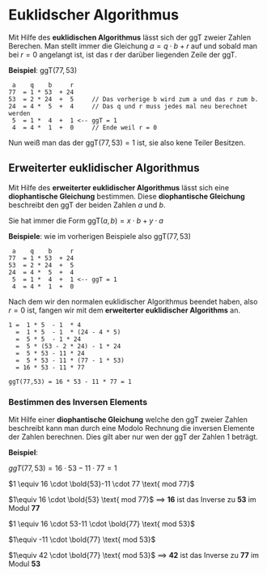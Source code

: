 # Euklidscher Algorithmus

Mit Hilfe des **euklidischen Algorithmus** lässt sich der ggT zweier Zahlen Berechen. Man stellt immer die Gleichung $a = q \cdot b +r$ auf und sobald man bei $r = 0$ angelangt ist, ist das r der darüber liegenden Zeile der ggT.

**Beispiel**: $\text{ggT}(77,53)$

```
 a    q    b     r
77  = 1 * 53  + 24
53  = 2 * 24  +  5     // Das vorherige b wird zum a und das r zum b.
24  = 4 *  5  +  4     // Das q und r muss jedes mal neu berechnet werden
 5  = 1 *  4  +  1 <-- ggT = 1
 4  = 4 *  1  +  0     // Ende weil r = 0
```

Nun weiß man das der $\text{ggT}(77,53)=1$ ist, sie also kene Teiler Besitzen.

## Erweiterter euklidischer Algorithmus

Mit Hilfe des **erweiterter euklidischer Algorithmus** lässt sich eine **diophantische Gleichung** bestimmen. Diese **diophantische Gleichung** beschreibt den ggT der beiden Zahlen $a$ und $b$.

Sie hat immer die Form $\text{ggT}(a,b)=x\cdot b + y\cdot a$

**Beispiele**: wie im vorherigen Beispiele also  $\text{ggT}(77,53)$

```
 a    q    b     r
77  = 1 * 53  + 24
53  = 2 * 24  +  5
24  = 4 *  5  +  4
 5  = 1 *  4  +  1 <-- ggT = 1
 4  = 4 *  1  +  0
```

Nach dem wir den normalen euklidischer Algorithmus beendet haben, also $r = 0$ ist, fangen wir mit dem **erweiterter euklidischer Algorithms** an.

```
1 =  1 * 5  - 1  * 4					
  =  1 * 5  - 1  * (24 - 4 * 5)
  =  5 * 5  - 1 * 24
  =  5 * (53 - 2 * 24) - 1 * 24
  =  5 * 53 - 11 * 24
  =  5 * 53 - 11 * (77 - 1 * 53)
  = 16 * 53 - 11 * 77

ggT(77,53) = 16 * 53 - 11 * 77 = 1
```

### Bestimmen des Inversen Elements

Mit Hilfe einer **diophantische Gleichung** welche den ggT zweier Zahlen beschreibt kann man durch eine Modolo Rechnung die inversen Elemente der Zahlen berechnen. Dies gilt aber nur wen der ggT der Zahlen 1 beträgt.

**Beispiel**:

$ggT(77,53) = 16 \cdot 53 - 11 \cdot 77 = 1$



$1 \equiv 16 \cdot \bold{53}-11 \cdot 77 \text{ mod 77}$

$1\equiv 16 \cdot \bold{53} \text{ mod 77}$	$\implies$ **16** ist das Inverse zu **53** im Modul **77**



$1 \equiv 16 \cdot 53-11 \cdot \bold{77} \text{ mod 53}$

$1\equiv -11 \cdot \bold{77} \text{ mod 53}$

$1\equiv 42 \cdot \bold{77} \text{ mod 53}$	$\implies$ **42** ist das Inverse zu **77** im Modul **53**

